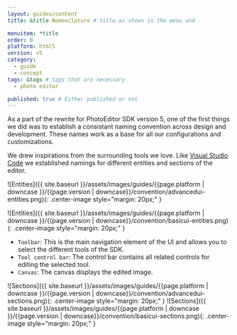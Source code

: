 ```yaml
---
layout: guides/content
title: &title Nomenclature # title as shown in the menu and

menuitem: *title
order: 0
platform: html5
version: v5
category:
  - guide
  - concept
tags: &tags # tags that are necessary
  - photo editor

published: true # Either published or not
---
```


As a part of the rewrite for PhotoEditor SDK version 5, one of the first things we did was to establish a consistant naming convention across design and development.
These names work as a base for all our configurations and customizations.

We drew inspirations from the surrounding tools we love. Like [Visual Studio Code](https://code.visualstudio.com/) we established namings for different entities and sections of the editor.

![Entities]({{ site.baseurl }}/assets/images/guides/{{page.platform | downcase }}/{{page.version | downcase}}/convention/advancedui-entities.png){: .center-image style="margin: 20px;" }


![Entities]({{ site.baseurl }}/assets/images/guides/{{page.platform | downcase }}/{{page.version | downcase}}/convention/basicui-entities.png){: .center-image style="margin: 20px;" }

* `Toolbar`: This is the main navigation element of the UI and allows you to select the different tools of the SDK.
* `Tool control bar`: The control bar contains all related controls for editing the selected tool.
* `Canvas`: The canvas displays the edited image.

![Sections]({{ site.baseurl }}/assets/images/guides/{{page.platform | downcase }}/{{page.version | downcase}}/convention/advancedui-sections.png){: .center-image style="margin: 20px;" }
![Sections]({{ site.baseurl }}/assets/images/guides/{{page.platform | downcase }}/{{page.version | downcase}}/convention/basicui-sections.png){: .center-image style="margin: 20px;" }
